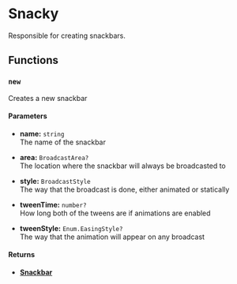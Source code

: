 # Snacky

Responsible for creating snackbars.

## Functions

### `new`

Creates a new snackbar

#### Parameters

* **name:** `string`\
The name of the snackbar

* **area:** `BroadcastArea?`\
The location where the snackbar will always be broadcasted to

* **style:** `BroadcastStyle`\
The way that the broadcast is done, either animated or statically

* **tweenTime:** `number?`\
How long both of the tweens are if animations are enabled

* **tweenStyle:** `Enum.EasingStyle?`\
The way that the animation will appear on any broadcast

#### Returns

* **[Snackbar](/api/snackbar)**